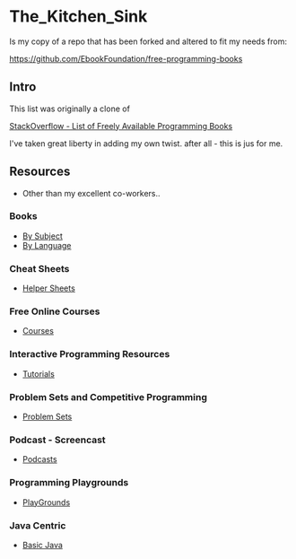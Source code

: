 # The_Kitchen_Sink 
Is my copy of a repo that has been forked and altered to fit my needs 
from:

https://github.com/EbookFoundation/free-programming-books

## Intro

This list was originally a clone of


[StackOverflow - List of Freely Available Programming Books](https://web.archive.org/web/20140606191453/http://stackoverflow.com/questions/194812/list-of-freely-available-programming-books/392926) 


I've taken great liberty in adding my own twist.  after all - this is jus for me.

## Resources
+ Other than my excellent co-workers..

### Books

+ [By Subject](DOCs/Books.md)
+ [By Language](DOCs/books_lang.md)




### Cheat Sheets

+ [Helper Sheets](DOCs/CheatSheet.md)

### Free Online Courses
+ [Courses](DOCs/Courses.md)

### Interactive Programming Resources

+ [Tutorials](DOCs/tutorial.md)

### Problem Sets and Competitive Programming

+ [Problem Sets](DOCs/Competitive_Programming.md)

### Podcast - Screencast
+ [Podcasts](DOCs/casts.md)

### Programming Playgrounds

+ [PlayGrounds](DOCs/sandbox.md)
### Java Centric
+ [Basic Java](DOCs/Java.md)

